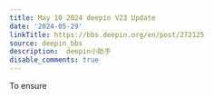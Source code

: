 ```yaml
---
title: May 10 2024 deepin V23 Update
date: '2024-05-29'
linkTitle: https://bbs.deepin.org/en/post/272125
source: deepin_bbs
description:  deepin小助手 
disable_comments: true
---
```

To ensure 
